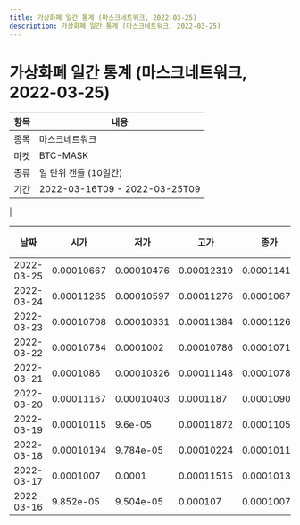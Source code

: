 ```yaml
---
title: 가상화폐 일간 통계 (마스크네트워크, 2022-03-25)
description: 가상화폐 일간 통계 (마스크네트워크, 2022-03-25)
---
```


가상화폐 일간 통계 (마스크네트워크, 2022-03-25)
===

|항목|내용|
|--|--|
|종목|마스크네트워크|
|마켓|BTC-MASK|
|종류|일 단위 캔들 (10일간)|
|기간|2022-03-16T09 - 2022-03-25T09
|

|날짜|시가|저가|고가|종가|비고|
|--|--|--|--|--|--|
|2022-03-25|0.00010667|0.00010476|0.00012319|0.00011413|    |
|2022-03-24|0.00011265|0.00010597|0.00011276|0.00010673|    |
|2022-03-23|0.00010708|0.00010331|0.00011384|0.00011263|    |
|2022-03-22|0.00010784|0.0001002|0.00010786|0.00010716|    |
|2022-03-21|0.0001086|0.00010326|0.00011148|0.00010784|    |
|2022-03-20|0.00011167|0.00010403|0.0001187|0.00010903|    |
|2022-03-19|0.00010115|9.6e-05|0.00011872|0.00011059|    |
|2022-03-18|0.00010194|9.784e-05|0.00010224|0.00010115|    |
|2022-03-17|0.0001007|0.0001|0.00011515|0.00010136|    |
|2022-03-16|9.852e-05|9.504e-05|0.000107|0.0001007|    |
